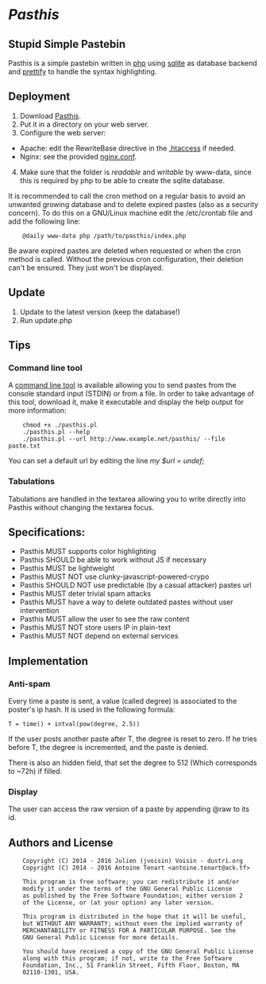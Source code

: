 # *Pasthis*

## Stupid Simple Pastebin
Pasthis is a simple pastebin written in [php](https://www.php.net/)
using [sqlite](https://sqlite.org/) as database backend and
[prettify](https://code.google.com/p/google-code-prettify/) to handle the syntax
highlighting.

## Deployment
1. Download [Pasthis](https://github.com/moulecorp/pasthis).
2. Put it in a directory on your web server.
3. Configure the web server:
  - Apache: edit the RewriteBase directive in the
    [.htaccess](https://github.com/moulecorp/pasthis/blob/master/.htaccess) if
    needed.
  - Nginx: see the provided
    [nginx.conf](https://github.com/moulecorp/pasthis/blob/master/nginx.conf).
4. Make sure that the folder is _readable_ and _writable_ by www-data, since
this is required by php to be able to create the sqlite database.

It is recommended to call the cron method on a regular basis to avoid an
unwanted growing database and to delete expired pastes (also as a security
concern). To do this on a GNU/Linux machine edit the /etc/crontab file and add
the following line:

		@daily www-data php /path/to/pasthis/index.php

Be aware expired pastes are deleted when requested or when the cron method is
called. Without the previous cron configuration, their deletion can't be
ensured. They just won't be displayed.

## Update
1. Update to the latest version (keep the database!)
2. Run update.php

## Tips
### Command line tool

A [command line tool](https://github.com/moulecorp/pasthis/blob/master/pasthis.pl)
is available allowing you to send pastes from the console standard input (STDIN)
or from a file. In order to take advantage of this tool, download it, make it
executable and display the help output for more information:

		chmod +x ./pasthis.pl
		./pasthis.pl --help
		./pasthis.pl --url http://www.example.net/pasthis/ --file paste.txt

You can set a default url by editing the line *my $url = undef;*

### Tabulations

Tabulations are handled in the textarea allowing you to write directly into
Pasthis without changing the textarea focus.

## Specifications:
  - Pasthis MUST supports color highlighting
  - Pasthis SHOULD be able to work without JS if necessary
  - Pasthis MUST be lightweight
  - Pasthis MUST NOT use clunky-javascript-powered-crypo
  - Pasthis SHOULD NOT use predictable (by a casual attacker) pastes url
  - Pasthis MUST deter trivial spam attacks
  - Pasthis MUST have a way to delete outdated pastes without user intervention
  - Pasthis MUST allow the user to see the raw content
  - Pasthis MUST NOT store users IP in plain-text
  - Pasthis MUST NOT depend on external services

## Implementation
### Anti-spam
Every time a paste is sent, a value (called degree) is associated to
the poster's ip hash. It is used in the following formula:

    T = time() + intval(pow(degree, 2.5))

If the user posts another paste after T, the degree is reset to zero.
If he tries before T, the degree is incremented, and the paste is denied.

There is also an hidden field, that set the degree to 512 (Which corresponds
to ~72h) if filled.


### Display
The user can access the raw version of a paste by appending
@raw to its id.

## Authors and License

		Copyright (C) 2014 - 2016 Julien (jvoisin) Voisin - dustri.org
		Copyright (C) 2014 - 2016 Antoine Tenart <antoine.tenart@ack.tf>

		This program is free software; you can redistribute it and/or
		modify it under the terms of the GNU General Public License
		as published by the Free Software Foundation; either version 2
		of the License, or (at your option) any later version.
    
		This program is distributed in the hope that it will be useful,
		but WITHOUT ANY WARRANTY; without even the implied warranty of
		MERCHANTABILITY or FITNESS FOR A PARTICULAR PURPOSE. See the
		GNU General Public License for more details.
    
		You should have received a copy of the GNU General Public License
		along with this program; if not, write to the Free Software
		Foundation, Inc., 51 Franklin Street, Fifth Floor, Boston, MA
		02110-1301, USA.
